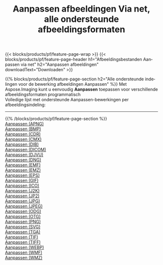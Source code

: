 ﻿---
title: Aanpassen afbeeldingen Via net, alle ondersteunde afbeeldingsformaten 
weight: 3920
url: /nl/net/adjust 
lang: nl
langdirlevel: 2
locales: zh-hans,ja,it,ru,de,es,fr,nl,id,lt,pl,pt,vi,tr,ko,zh-hant,ar,hi,th,sv,cs,uk,he
description: Met behulp van Aspose.Imaging kunt u eenvoudig Aanpassen afbeeldingen maken via net
---

{{< blocks/products/pf/feature-page-wrap >}}
{{< blocks/products/pf/feature-page-header h1="Afbeeldingsbestanden Aanpassen via net" h2="Aanpassen afbeeldingen" downloadText="Downloaden" >}}


{{% blocks/products/pf/feature-page-section  h2="Alle ondersteunde indelingen voor de bewerking afbeeldingen Aanpassen" %}}
Met Aspose.Imaging kunt u eenvoudig **Aanpassen** toepassen voor verschillende afbeeldingsformaten programmatisch
<br/>
Volledige lijst met ondersteunde Aanpassen-bewerkingen per afbeeldingsindeling:
<hr/>
{{% /blocks/products/pf/feature-page-section %}}
<div class="container-fluid productfamilypage bg-gray">
    <div class="convertypes bg-gray agp-content section">
        <div class="container">
		<div class="row other-converters">
		    <div class='col-md-2 other-converter remove-lp remove-rp'><a href="/imaging/nl/net/adjust/apng" >Aanpassen (APNG)</a></div><div class='col-md-2 other-converter remove-lp remove-rp'><a href="/imaging/nl/net/adjust/bmp" >Aanpassen (BMP)</a></div><div class='col-md-2 other-converter remove-lp remove-rp'><a href="/imaging/nl/net/adjust/cdr" >Aanpassen (CDR)</a></div><div class='col-md-2 other-converter remove-lp remove-rp'><a href="/imaging/nl/net/adjust/cmx" >Aanpassen (CMX)</a></div><div class='col-md-2 other-converter remove-lp remove-rp'><a href="/imaging/nl/net/adjust/dib" >Aanpassen (DIB)</a></div><div class='col-md-2 other-converter remove-lp remove-rp'><a href="/imaging/nl/net/adjust/dicom" >Aanpassen (DICOM)</a></div><div class='col-md-2 other-converter remove-lp remove-rp'><a href="/imaging/nl/net/adjust/djvu" >Aanpassen (DJVU)</a></div><div class='col-md-2 other-converter remove-lp remove-rp'><a href="/imaging/nl/net/adjust/dng" >Aanpassen (DNG)</a></div><div class='col-md-2 other-converter remove-lp remove-rp'><a href="/imaging/nl/net/adjust/emf" >Aanpassen (EMF)</a></div><div class='col-md-2 other-converter remove-lp remove-rp'><a href="/imaging/nl/net/adjust/emz" >Aanpassen (EMZ)</a></div><div class='col-md-2 other-converter remove-lp remove-rp'><a href="/imaging/nl/net/adjust/eps" >Aanpassen (EPS)</a></div><div class='col-md-2 other-converter remove-lp remove-rp'><a href="/imaging/nl/net/adjust/gif" >Aanpassen (GIF)</a></div><div class='col-md-2 other-converter remove-lp remove-rp'><a href="/imaging/nl/net/adjust/ico" >Aanpassen (ICO)</a></div><div class='col-md-2 other-converter remove-lp remove-rp'><a href="/imaging/nl/net/adjust/j2k" >Aanpassen (J2K)</a></div><div class='col-md-2 other-converter remove-lp remove-rp'><a href="/imaging/nl/net/adjust/jp2" >Aanpassen (JP2)</a></div><div class='col-md-2 other-converter remove-lp remove-rp'><a href="/imaging/nl/net/adjust/jpg" >Aanpassen (JPG)</a></div><div class='col-md-2 other-converter remove-lp remove-rp'><a href="/imaging/nl/net/adjust/jpeg" >Aanpassen (JPEG)</a></div><div class='col-md-2 other-converter remove-lp remove-rp'><a href="/imaging/nl/net/adjust/odg" >Aanpassen (ODG)</a></div><div class='col-md-2 other-converter remove-lp remove-rp'><a href="/imaging/nl/net/adjust/otg" >Aanpassen (OTG)</a></div><div class='col-md-2 other-converter remove-lp remove-rp'><a href="/imaging/nl/net/adjust/png" >Aanpassen (PNG)</a></div><div class='col-md-2 other-converter remove-lp remove-rp'><a href="/imaging/nl/net/adjust/svg" >Aanpassen (SVG)</a></div><div class='col-md-2 other-converter remove-lp remove-rp'><a href="/imaging/nl/net/adjust/tga" >Aanpassen (TGA)</a></div><div class='col-md-2 other-converter remove-lp remove-rp'><a href="/imaging/nl/net/adjust/tif" >Aanpassen (TIF)</a></div><div class='col-md-2 other-converter remove-lp remove-rp'><a href="/imaging/nl/net/adjust/tiff" >Aanpassen (TIFF)</a></div><div class='col-md-2 other-converter remove-lp remove-rp'><a href="/imaging/nl/net/adjust/webp" >Aanpassen (WEBP)</a></div><div class='col-md-2 other-converter remove-lp remove-rp'><a href="/imaging/nl/net/adjust/wmf" >Aanpassen (WMF)</a></div><div class='col-md-2 other-converter remove-lp remove-rp'><a href="/imaging/nl/net/adjust/wmz" >Aanpassen (WMZ)</a></div>
                </div>
        </div>
    </div>
</div>
<br/>



